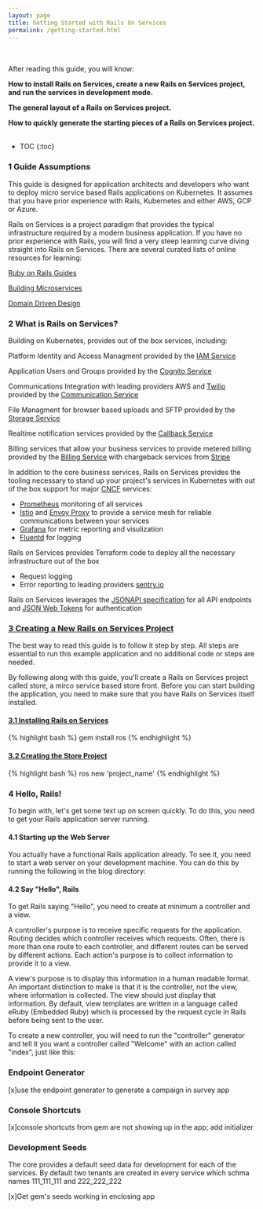 ```yaml
---
layout: page
title: Getting Started with Rails On Services
permalink: /getting-started.html
---
```

<div class="summary" markdown="1">
<br/><br/>
After reading this guide, you will know:

<b>How to install Rails on Services, create a new Rails on Services project, and run the services in development mode.</b>
<p></p>
<b>The general layout of a Rails on Services project.</b>
<p></p>

<b>How to quickly generate the starting pieces of a Rails on Services project.</b>
<br/><br/>
</div>

* TOC
{:toc}

### 1 Guide Assumptions

This guide is designed for application architects and developers who want to deploy micro service based Rails applications on Kubernetes. It assumes that you have prior experience with Rails, Kubernetes and either AWS, GCP or Azure.

Rails on Services is a project paradigm that provides the typical infrastructure required by a modern business application. If you have no prior experience with Rails, you will find a very steep learning curve diving straight into Rails on Services. There are several curated lists of online resources for learning:

[Ruby on Rails Guides](https://guides.rubyonrails.org)

[Building Microservices](https://www.amazon.com/dp/1491950358?aaxitk=ngaqJOnUNX5y4Wo1Ai39pg&pd_rd_i=1491950358&pf_rd_p=e037c154-e093-48a4-b127-477e5e294e3f&hsa_cr_id=9661114680601&sb-ci-n=asinImage&sb-ci-v=https%3A%2F%2Fimages-na.ssl-images-amazon.com%2Fimages%2FI%2F51m85J4Zi9L.jpg&sb-ci-a=1491950358)

[Domain Driven Design](https://www.amazon.com/Domain-Driven-Design-Tackling-Complexity-Software/dp/0321125215/ref=sr_1_1?crid=1DYDEYDM4PYM8&keywords=domain+driven+design&qid=1553189946&s=gateway&sprefix=domain+driven+%2Caps%2C363&sr=8-1)

### 2 What is Rails on Services?

Building on Kubernetes, provides out of the box services, including:

Platform Identity and Access Managment provided by the [IAM Service](iam.html)

Application Users and Groups provided by the [Cognito Service](cognito.html)

Communications Integration with leading providers AWS and [Twilio](https://twilio.com) provided by the [Communication Service](comm.html)

File Managment for browser based uploads and SFTP provided by the [Storage Service](storage.html)

Realtime notification services provided by the [Callback Service](callback.html)

Billing services that allow your business services to provide metered billing provided by the [Billing Service](billing.html) with chargeback services from [Stripe](https://www.stripe.com)

In addition to the core business services, Rails on Services provides the tooling necessary to stand up your project's services in Kubernetes with out of the box support for major [CNCF](https://www.cncf.io) services:

- [Prometheus](https://prometheus.io) monitoring of all services
- [Istio](https://istio.io) and [Envoy Proxy](https://www.envoyproxy.io) to provide a service mesh for reliable communications between your services
- [Grafana](https://grafana.com) for metric reporting and visulization
- [Fluentd](https://www.fluentd.org) for logging

Rails on Services provides Terraform code to deploy all the necessary infrastructure out of the box

- Request logging
- Error reporting to leading providers [sentry.io](https://sentry.io)

Rails on Services leverages the [JSONAPI specification](https://jsonapi.org) for all API endpoints and [JSON Web Tokens](https://jwt.io) for authentication

### [3 Creating a New Rails on Services Project](#creating-a-new-rails-on-services-project)

The best way to read this guide is to follow it step by step. All steps are essential to run this example application and no additional code or steps are needed.

By following along with this guide, you'll create a Rails on Services project called store, a mirco service based store front. Before you can start building the application, you need to make sure that you have Rails on Services itself installed.

#### [3.1 Installing Rails on Services](#installing-rails-on-services)

{% highlight bash %}
gem install ros
{% endhighlight %}

#### [3.2 Creating the Store Project](#creating-the-store-project)

{% highlight bash %}
ros new 'project_name'
{% endhighlight %}

### 4 Hello, Rails!

To begin with, let's get some text up on screen quickly. To do this, you need to get your Rails application server running.

#### 4.1 Starting up the Web Server

You actually have a functional Rails application already. To see it, you need to start a web server on your development machine. You can do this by running the following in the blog directory:

#### 4.2 Say "Hello", Rails

To get Rails saying "Hello", you need to create at minimum a controller and a view.

A controller's purpose is to receive specific requests for the application. Routing decides which controller receives which requests. Often, there is more than one route to each controller, and different routes can be served by different actions. Each action's purpose is to collect information to provide it to a view.

A view's purpose is to display this information in a human readable format. An important distinction to make is that it is the controller, not the view, where information is collected. The view should just display that information. By default, view templates are written in a language called eRuby (Embedded Ruby) which is processed by the request cycle in Rails before being sent to the user.

To create a new controller, you will need to run the "controller" generator and tell it you want a controller called "Welcome" with an action called "index", just like this:

<!---
[x]Dockerfile/compose in gems which mounts the current directory
[x]no puma, just rails s -b 0.0.0.0; puma is in the enclosing app’s Gemfile
[x]nginx is used to so that multiple services are available at the same port number
[x]Files: Dockerfile, docker-compose.yml, nginx.conf, settings.yml?
[x]dependent gems in dockerfile: use git instead of path, commit code to git, use bundle local for development, but dockerfile pulls from GH
[]get this thing deployed into k8s using skaffold
[]add a .env file for the version number of the image, etc. push to perx docker hub
--->

### Endpoint Generator

[x]use the endpoint generator to generate a campaign in survey app

### Console Shortcuts

[x]console shortcuts from gem are not showing up in the app; add initializer


### Development Seeds

The core provides a default seed data for development for each of the services.
By default two tenants are created in every service which schma names 111_111_111 and 222_222_222

[x]Get gem's seeds working in enclosing app
